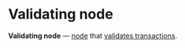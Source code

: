 # Validating node

**Validating node** — [node](/blockchain/node.md) that [validates transactions](/blockchain/transaction-validation.md).
